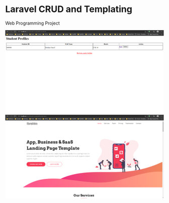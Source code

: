# Laravel CRUD and Templating
Web Programming Project

![Verson 1](https://github.com/shuvoaftab/laravel-crud/blob/main/laravelCrudV1.png?raw=true)
![Template](https://github.com/shuvoaftab/laravel-crud/blob/main/laravelCrudTemplate1.png?raw=true)

